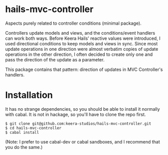 hails-mvc-controller
====================

Aspects purely related to controller conditions (minimal package).

Controllers update models and views, and the conditions/event handlers can
work both ways. Before Keera Hails' reactive values were introduced, I used
directional conditions to keep models and views in sync. Since most update
operations in one direction were almost verbatim copies of update operations
in the other direction, I often decided to create only one and pass the direction
of the update as a parameter.

This package contains that pattern: direction of updates in MVC Controller's
handlers.

Installation
====================

It has no strange dependencies, so you should be able to install it normally
with cabal. It is not in hackage, so you'll have to clone the repo first.

    $ git clone git@github.com:keera-studios/hails-mvc-controller.git
    $ cd hails-mvc-controller
    $ cabal install

(Note: I prefer to use cabal-dev or cabal sandboxes, and I recommend that you
do the same.)
